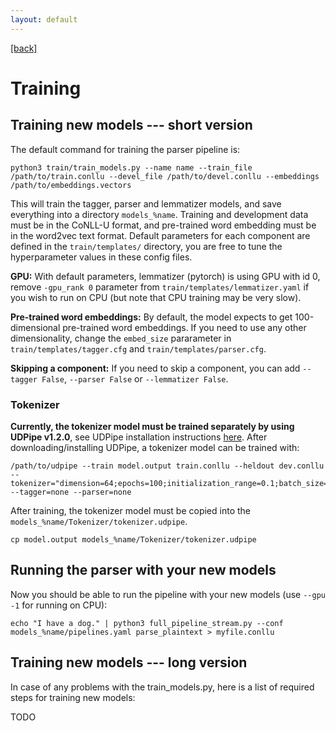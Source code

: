 ```yaml
---
layout: default
---
```


[[back]](index.html)

# Training

## Training new models --- short version

The default command for training the parser pipeline is:

    python3 train/train_models.py --name name --train_file /path/to/train.conllu --devel_file /path/to/devel.conllu --embeddings /path/to/embeddings.vectors

This will train the tagger, parser and lemmatizer models, and save everything into a directory `models_%name`. Training and development data must be in the CoNLL-U format, and pre-trained word embedding must be in the word2vec text format. Default parameters for each component are defined in the `train/templates/` directory, you are free to tune the hyperparameter values in these config files.

**GPU:** With default parameters, lemmatizer (pytorch) is using GPU with id 0, remove `-gpu_rank 0` parameter from `train/templates/lemmatizer.yaml` if you wish to run on CPU (but note that CPU training may be very slow).

**Pre-trained word embeddings:** By default, the model expects to get 100-dimensional pre-trained word embeddings. If you need to use any other dimensionality, change the `embed_size` pararameter in `train/templates/tagger.cfg` and `train/templates/parser.cfg`.

**Skipping a component:** If you need to skip a component, you can add `--tagger False`, `--parser False` or `--lemmatizer False`.

### Tokenizer

**Currently, the tokenizer model must be trained separately by using UDPipe v1.2.0**, see UDPipe installation instructions [here](http://ufal.mff.cuni.cz/udpipe/install). After downloading/installing UDPipe, a tokenizer model can be trained with:

    /path/to/udpipe --train model.output train.conllu --heldout dev.conllu --tokenizer="dimension=64;epochs=100;initialization_range=0.1;batch_size=50;learning_rate=0.005;dropout=0.1;early_stopping=1" --tagger=none --parser=none

After training, the tokenizer model must be copied into the `models_%name/Tokenizer/tokenizer.udpipe`.

    cp model.output models_%name/Tokenizer/tokenizer.udpipe

## Running the parser with your new models

Now you should be able to run the pipeline with your new models (use `--gpu -1` for running on CPU):

    echo "I have a dog." | python3 full_pipeline_stream.py --conf models_%name/pipelines.yaml parse_plaintext > myfile.conllu

## Training new models --- long version

In case of any problems with the train_models.py, here is a list of required steps for training new models:

TODO

